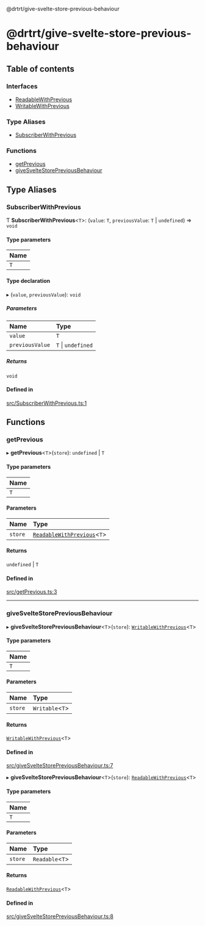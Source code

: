 @drtrt/give-svelte-store-previous-behaviour

# @drtrt/give-svelte-store-previous-behaviour

## Table of contents

### Interfaces

- [ReadableWithPrevious](interfaces/ReadableWithPrevious.md)
- [WritableWithPrevious](interfaces/WritableWithPrevious.md)

### Type Aliases

- [SubscriberWithPrevious](README.md#subscriberwithprevious)

### Functions

- [getPrevious](README.md#getprevious)
- [giveSvelteStorePreviousBehaviour](README.md#givesveltestorepreviousbehaviour)

## Type Aliases

### SubscriberWithPrevious

Ƭ **SubscriberWithPrevious**\<`T`\>: (`value`: `T`, `previousValue`: `T` \| `undefined`) => `void`

#### Type parameters

| Name |
| :------ |
| `T` |

#### Type declaration

▸ (`value`, `previousValue`): `void`

##### Parameters

| Name | Type |
| :------ | :------ |
| `value` | `T` |
| `previousValue` | `T` \| `undefined` |

##### Returns

`void`

#### Defined in

[src/SubscriberWithPrevious.ts:1](https://github.com/drtrt-org/give-svelte-store-previous-behaviour/blob/1c09f07/src/SubscriberWithPrevious.ts#L1)

## Functions

### getPrevious

▸ **getPrevious**\<`T`\>(`store`): `undefined` \| `T`

#### Type parameters

| Name |
| :------ |
| `T` |

#### Parameters

| Name | Type |
| :------ | :------ |
| `store` | [`ReadableWithPrevious`](interfaces/ReadableWithPrevious.md)\<`T`\> |

#### Returns

`undefined` \| `T`

#### Defined in

[src/getPrevious.ts:3](https://github.com/drtrt-org/give-svelte-store-previous-behaviour/blob/1c09f07/src/getPrevious.ts#L3)

___

### giveSvelteStorePreviousBehaviour

▸ **giveSvelteStorePreviousBehaviour**\<`T`\>(`store`): [`WritableWithPrevious`](interfaces/WritableWithPrevious.md)\<`T`\>

#### Type parameters

| Name |
| :------ |
| `T` |

#### Parameters

| Name | Type |
| :------ | :------ |
| `store` | `Writable`\<`T`\> |

#### Returns

[`WritableWithPrevious`](interfaces/WritableWithPrevious.md)\<`T`\>

#### Defined in

[src/giveSvelteStorePreviousBehaviour.ts:7](https://github.com/drtrt-org/give-svelte-store-previous-behaviour/blob/1c09f07/src/giveSvelteStorePreviousBehaviour.ts#L7)

▸ **giveSvelteStorePreviousBehaviour**\<`T`\>(`store`): [`ReadableWithPrevious`](interfaces/ReadableWithPrevious.md)\<`T`\>

#### Type parameters

| Name |
| :------ |
| `T` |

#### Parameters

| Name | Type |
| :------ | :------ |
| `store` | `Readable`\<`T`\> |

#### Returns

[`ReadableWithPrevious`](interfaces/ReadableWithPrevious.md)\<`T`\>

#### Defined in

[src/giveSvelteStorePreviousBehaviour.ts:8](https://github.com/drtrt-org/give-svelte-store-previous-behaviour/blob/1c09f07/src/giveSvelteStorePreviousBehaviour.ts#L8)
